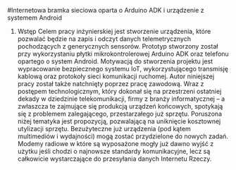 #Internetowa bramka sieciowa oparta o Arduino ADK i urządzenie z systemem Android
1.	Wstęp
Celem pracy inżynierskiej jest stworzenie urządzenia, które pozwalać będzie na zapis i odczyt danych telemetrycznych pochodzących z generycznych sensorów. Prototyp stworzony został przy wykorzystaniu płytki mikrokontrolerowej Arduino ADK oraz telefonu opartego o system Android. Motywacją do stworzenia projektu jest wypracowanie bezpiecznego systemu IoT, wykorzystującego transmisję kablową oraz protokoły sieci komunikacji ruchomej. Autor niniejszej pracy został także natchnięty poprzez pracę zawodową. Wraz z postępem technologicznym, który dokonał się na przestrzeni ostatniej dekady w dziedzinie telekomunikacji, firmy z branży informatycznej – a zwłaszcza te zajmujące się produkcją urządzeń końcowych, spotykają się z problemem zalegającego, przestarzałego już sprzętu. Poruszona niżej tematyka jest propozycją, pozwalającą na uniknięcie kosztownej utylizacji sprzętu. Bezużyteczne już urządzenia (pod kątem multimediów i wydajności) mogą zostać przydzielone do nowych zadań. Modemy radiowe w które są wyposażone mogły już dawno wyjść z użytku jeśli chodzi o najnowsze standardy komunikacyjne, lecz są całkowicie wystarczające do przesyłania danych Internetu Rzeczy.
